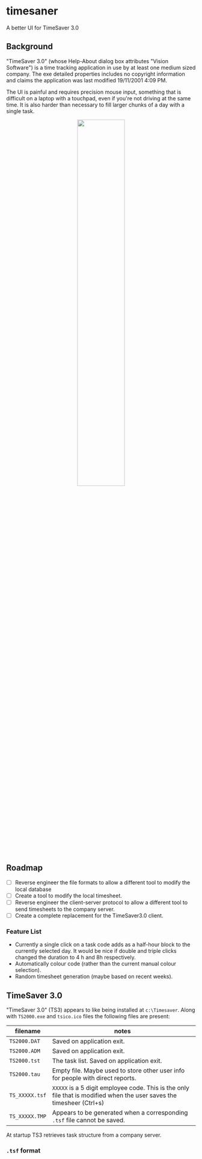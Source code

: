 # timesaner
A better UI for TimeSaver 3.0


## Background

"TimeSaver 3.0" (whose Help-About dialog box attributes "Vision Software") is a time tracking application in use by at least one medium sized company. The exe detailed properties includes no copyright information and claims the application was last modified 19/11/2001 4:09 PM.

The UI is painful and requires precision mouse input, something that is difficult on a laptop with a touchpad, even if you're not driving at the same time. It is also harder than necessary to fill larger chunks of a day with a single task.

<center><img src="https://user-images.githubusercontent.com/6187172/180629940-c5906c68-f3a3-42fb-bab9-44e92c58818b.png" width="50%"></center>


## Roadmap

- [ ] Reverse engineer the file formats to allow a different tool to modify the local database
- [ ] Create a tool to modify the local timesheet.
- [ ] Reverse engineer the client-server protocol to allow a different tool to send timesheets to the company server.
- [ ] Create a complete replacement for the TimeSaver3.0 client.

### Feature List

* Currently a single click on a task code adds as a half-hour block to the currently selected day. It would be nice if double and triple clicks changed the duration to 4 h and 8h respectively.
* Automatically colour code (rather than the current manual colour selection).
* Random timesheet generation (maybe based on recent weeks).


## TimeSaver 3.0

"TimeSaver 3.0" (TS3) appears to like being installed at `c:\Timesaver`. Along with `TS2000.exe` and `tsico.ico` files the following files are present:

| filename | notes |
|--- |--- |
| `TS2000.DAT` | Saved on application exit. |
| `TS2000.ADM` | Saved on application exit.|
| `TS2000.tst` | The task list. Saved on application exit. |
| `TS2000.tau` | Empty file. Maybe used to store other user info for people with direct reports.|
| `TS_XXXXX.tsf` | `XXXXX` is a 5 digit employee code. This is the only file that is modified when the user saves the timesheer (Ctrl+s)|
| `TS_XXXXX.TMP` | Appears to be generated when a corresponding `.tsf` file cannot be saved. |

At startup TS3 retrieves task structure from a company server. 



### `.tsf` format

